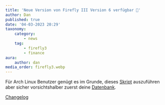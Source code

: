 ```yaml
---
title: 'Neue Version von Firefly III Version 6 verfügbar 🍻'
author: Dan
published: true
date: '04-03-2023 20:29'
taxonomy:
    category:
        - news
    tag:
        - firefly3
        - finance
aura:
    author: dan
media_order: firefly3.webp
---
```


Für Arch Linux Benutzer genügt es im Grunde, dieses [Skript](https://wiki.techsaviours.org/de/extras/firefly3#upgrade) auszuführen aber sicher vorsichtshalber zuerst deine [Datenbank](https://wiki.techsaviours.org/de/server/services/mariadb#datenbank_sichern).

[Changelog](https://github.com/firefly-iii/firefly-iii/releases/tag/v6.0.0)